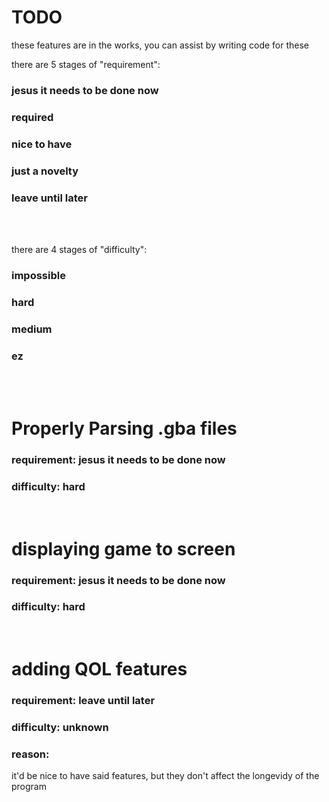# TODO
these features are in the works, you can assist by writing code for these

there are 5 stages of "requirement":
### jesus it needs to be done now
### required
### nice to have
### just a novelty
### leave until later
<br>
<br>

there are 4 stages of "difficulty":
### impossible
### hard
### medium
### ez
<br>
<br>

# Properly Parsing .gba files
### requirement: jesus it needs to be done now
### difficulty: hard
<br>

# displaying game to screen
### requirement: jesus it needs to be done now
### difficulty: hard
<br>

# adding QOL features
### requirement: leave until later
### difficulty: unknown
### reason:
it'd be nice to have said features, but they don't affect the longevidy of the program